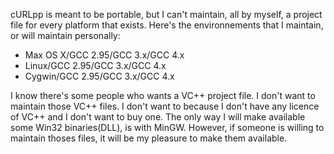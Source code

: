 cURLpp is meant to be portable, but I can't maintain, all by myself, a project file for every platform that exists. Here's the environnements that I maintain, or will maintain personally:

  * Max OS X/GCC 2.95/GCC 3.x/GCC 4.x
  * Linux/GCC 2.95/GCC 3.x/GCC 4.x
  * Cygwin/GCC 2.95/GCC 3.x/GCC 4.x

I know there's some people who wants a VC++ project file. I don't want to maintain those VC++ files. I don't want to because I don't have any licence of VC++ and I don't want to buy one. The only way I will make available some Win32 binaries(DLL), is with MinGW. However, if someone is willing to maintain thoses files, it will be my pleasure to make them available.